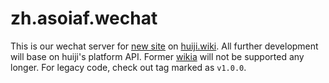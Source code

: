 # zh.asoiaf.wechat
This is our wechat server for [new site](http://asoiaf.huiji.wiki "asoiaf.huiji.wiki") on [huiji.wiki](http://huiji.wiki "huiji.wiki?"). All further development will base on huiji's platform API. Former [wikia](http://zh.asoiaf.wikia.com "zh.asoiaf.wikia.com") will not be supported any longer. For legacy code, check out tag marked as `v1.0.0`.
